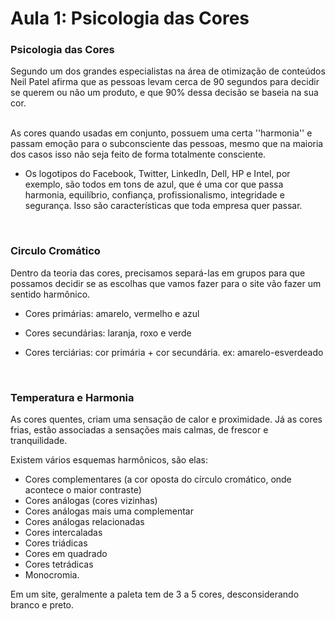 # Aula 1: Psicologia das Cores 



### Psicologia das Cores 

Segundo um dos grandes especialistas na área de otimização de conteúdos Neil Patel afirma que as pessoas levam cerca de 90 segundos para decidir se querem ou não um produto, e que 90% dessa decisão se baseia na sua cor.  
<br>

As cores quando usadas em conjunto, possuem uma certa ''harmonia'' e passam emoção para o subconsciente das pessoas, mesmo que na maioria dos casos isso não seja feito de forma totalmente consciente.  

* Os logotipos do Facebook, Twitter, LinkedIn, Dell, HP e Intel, por exemplo, são todos em tons de azul, que é uma cor que passa harmonia, equilíbrio, confiança, profissionalismo, integridade e segurança. Isso são características que toda empresa quer passar. 
<br>
 
### Circulo Cromático 

Dentro da teoria das cores, precisamos separá-las em grupos para que possamos decidir se as escolhas que vamos fazer para o  site vão fazer um sentido harmônico.  

* Cores primárias: amarelo, vermelho e azul 

* Cores secundárias: laranja, roxo e verde 

* Cores terciárias: cor primária + cor secundária. ex: amarelo-esverdeado
<br>

### Temperatura e Harmonia 

As cores quentes, criam uma sensação de calor e proximidade. Já as cores frias, estão associadas a sensações mais calmas, de frescor e tranquilidade. 

Existem vários esquemas harmônicos, são elas:  

* Cores complementares (a cor oposta do círculo cromático, onde acontece o maior contraste)
* Cores análogas (cores vizinhas)
* Cores análogas mais uma complementar 
* Cores análogas relacionadas 
* Cores intercaladas 
* Cores triádicas  
* Cores em quadrado 
* Cores tetrádicas   
* Monocromia. 

Em um site, geralmente a paleta tem de 3 a 5 cores, desconsiderando branco e preto.
